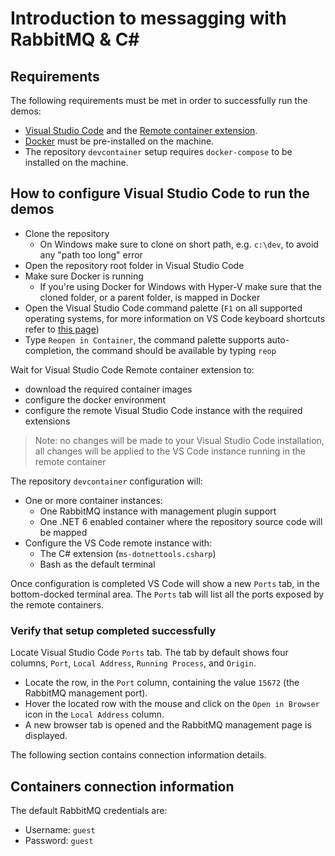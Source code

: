 # Introduction to messagging with RabbitMQ & C#
 
## Requirements

The following requirements must be met in order to successfully run the demos:

- [Visual Studio Code](https://code.visualstudio.com/) and the [Remote container extension](https://marketplace.visualstudio.com/items?itemName=ms-vscode-remote.remote-containers).
- [Docker](https://www.docker.com/get-started) must be pre-installed on the machine.
- The repository `devcontainer` setup requires `docker-compose` to be installed on the machine.

## How to configure Visual Studio Code to run the demos

- Clone the repository
  - On Windows make sure to clone on short path, e.g. `c:\dev`, to avoid any "path too long" error
- Open the repository root folder in Visual Studio Code
- Make sure Docker is running
  - If you're using Docker for Windows with Hyper-V make sure that the cloned folder, or a parent folder, is mapped in Docker
- Open the Visual Studio Code command palette (`F1` on all supported operating systems, for more information on VS Code keyboard shortcuts refer to [this page](https://www.arungudelli.com/microsoft/visual-studio-code-keyboard-shortcut-cheat-sheet-windows-mac-linux/))
- Type `Reopen in Container`, the command palette supports auto-completion, the command should be available by typing `reop`

Wait for Visual Studio Code Remote container extension to:

- download the required container images
- configure the docker environment
- configure the remote Visual Studio Code instance with the required extensions

> Note: no changes will be made to your Visual Studio Code installation, all changes will be applied to the VS Code instance running in the remote container

The repository `devcontainer` configuration will:

- One or more container instances:
  - One RabbitMQ instance with management plugin support
  - One .NET 6 enabled container where the repository source code will be mapped
- Configure the VS Code remote instance with:
  - The C# extension (`ms-dotnettools.csharp`)
  - Bash as the default terminal

Once configuration is completed VS Code will show a new `Ports` tab, in the bottom-docked terminal area. The `Ports` tab will list all the ports exposed by the remote containers.

### Verify that setup completed successfully

Locate Visual Studio Code `Ports` tab. The tab by default shows four columns, `Port`, `Local Address`, `Running Process`, and `Origin`.

- Locate the row, in the `Port` column, containing the value `15672` (the RabbitMQ management port).
- Hover the located row with the mouse and click on the `Open in Browser` icon in the `Local Address` column.
- A new browser tab is opened and the RabbitMQ management page is displayed.

The following section contains connection information details.

## Containers connection information

The default RabbitMQ credentials are:

- Username: `guest`
- Password: `guest`
